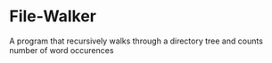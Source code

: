 # File-Walker
A program that recursively walks through a directory tree and counts number of word occurences
